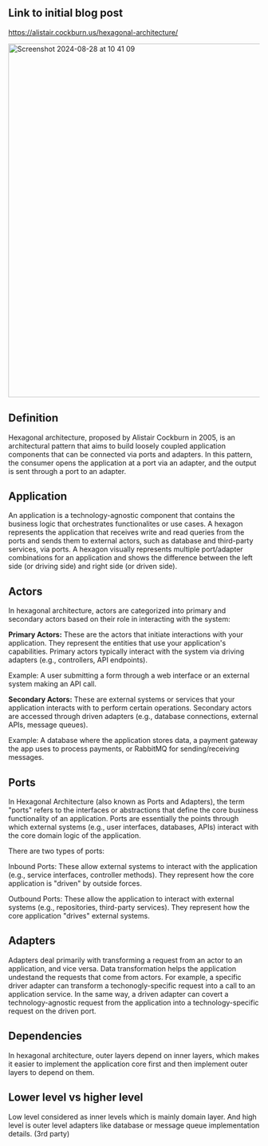 ## Link to initial blog post 

https://alistair.cockburn.us/hexagonal-architecture/

<img width="709" alt="Screenshot 2024-08-28 at 10 41 09" src="https://github.com/user-attachments/assets/2fa6ff50-f076-42cb-8ba1-86e2fa3f823f">

## Definition

Hexagonal architecture, proposed by Alistair Cockburn in 2005, is an architectural pattern that aims to build loosely coupled application components that can be connected via ports and adapters.
In this pattern, the consumer opens the application at a port via an adapter, and the output is sent through a port to an adapter. 

## Application

An application is a technology-agnostic component that contains the business logic that orchestrates functionalites or use cases. A hexagon represents the application that receives
write and read queries from the ports and sends them to external actors, such as database and third-party services, via ports. A hexagon visually represents multiple port/adapter combinations for
an application and shows the difference between the left side (or driving side) and right side (or driven side).

## Actors

In hexagonal architecture, actors are categorized into primary and secondary actors based on their role in interacting with the system:

<b>Primary Actors:</b> These are the actors that initiate interactions with your application. They represent the entities that use your application's capabilities. Primary actors typically interact with the system via driving adapters (e.g., controllers, API endpoints).

Example: A user submitting a form through a web interface or an external system making an API call.

<b>Secondary Actors:</b> These are external systems or services that your application interacts with to perform certain operations. Secondary actors are accessed through driven adapters (e.g., database connections, external APIs, message queues).

Example: A database where the application stores data, a payment gateway the app uses to process payments, or RabbitMQ for sending/receiving messages.

## Ports

In Hexagonal Architecture (also known as Ports and Adapters), the term "ports" refers to the interfaces or abstractions that define the core business functionality of an application. Ports are essentially the points through which external systems (e.g., user interfaces, databases, APIs) interact with the core domain logic of the application.

There are two types of ports:

<p>Inbound Ports: These allow external systems to interact with the application (e.g., service interfaces, controller methods). They represent how the core application is "driven" by outside forces.</p>
<p>Outbound Ports: These allow the application to interact with external systems (e.g., repositories, third-party services). They represent how the core application "drives" external systems.</p>

## Adapters

Adapters deal primarily with transforming a request from an actor to an application, and vice versa. Data transformation helps the application undestand the requests that come from actors. For example, a specific driver adapter can transform a techonogly-specific request into a call to an application service. In the same way, a driven adapter can covert a technology-agnostic request
from the application into a technology-specific request on the driven port.

## Dependencies

In hexagonal architecture, outer layers depend on inner layers, which makes it easier to implement the application core first and then implement outer layers to depend on them.

## Lower level vs higher level

Low level considered as inner levels which is mainly domain layer. And high level is outer level adapters like database or message queue implementation details. (3rd party)
